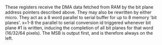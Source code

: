 These registers receive the DMA data fetched from RAM by the
bit plane address pointers described above.
They may also be rewritten by either micro.
They act as a 8 word parallel to serial buffer for up
to 8 memory 'bit planes'. x=1-8 the parallel to serial
conversion id triggered whenever bit plane #1 is
written, inducing the completion of all bit planes for
that word (16/32/64 pixels). The MSB is output first,
and is therefore always on the left.